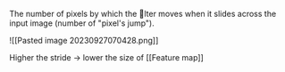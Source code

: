 
The number of pixels by which the lter moves when it slides across the input image (number of "pixel's jump").

![[Pasted image 20230927070428.png]]

Higher the stride -> lower the size of [[Feature map]]
